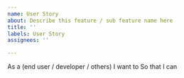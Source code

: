 ```yaml
---
name: User Story
about: Describe this feature / sub feature name here
title: ''
labels: User Story
assignees: ''

---
```


As a (end user / developer / others)
I want to 
So that I can
